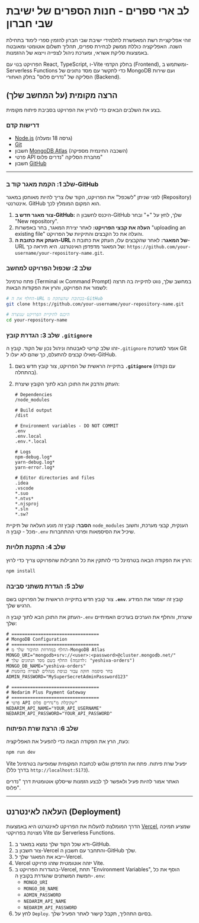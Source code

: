# לב ארי ספרים - חנות הספרים של ישיבת שבי חברון

זוהי אפליקציית רשת המאפשרת לתלמידי ישיבת שבי חברון להזמין ספרי לימוד בתחילת השנה. האפליקציה כוללת ממשק לבחירת ספרים, תהליך תשלום אוטומטי ומאובטח באמצעות סליקת אשראי, ומערכת ניהול לצפייה וייצוא של ההזמנות.

הפרויקט בנוי עם React, TypeScript, ו-Vite בחלק הקדמי (Frontend), ומשתמש ב-Serverless Functions כדי לתקשר עם מסד נתונים של MongoDB ועם שירות הסליקה של "נדרים פלוס" בחלק האחורי (Backend).

## הרצה מקומית (על המחשב שלך)

בצע את השלבים הבאים כדי להריץ את הפרויקט בסביבת פיתוח מקומית.

### דרישות קדם

- [Node.js](https://nodejs.org/) (גרסה 18 ומעלה)
- [Git](https://git-scm.com/)
- חשבון [MongoDB Atlas](https://www.mongodb.com/cloud/atlas) (השכבה החינמית מספיקה)
- פרטי API מחברת הסליקה "נדרים פלוס"
- חשבון [GitHub](https://github.com/)

---

### שלב 1: הקמת מאגר קוד ב-GitHub

לפני שניתן "לשכפל" את הפרויקט, הקוד שלו צריך להיות מאוחסן במאגר (Repository) אינטרנטי. GitHub הוא המקום המומלץ לכך.

1.  **צור מאגר חדש ב-GitHub:** היכנס לחשבון ה-GitHub שלך, לחץ על "+" ובחר "New repository".
2.  **העלה את קבצי הפרויקט:** לאחר יצירת המאגר, בחר באפשרות "uploading an existing file" והעלה את כל הקבצים והתיקיות של הפרויקט.
3.  **העתק את כתובת ה-URL של המאגר:** לאחר שהקבצים עלו, העתק את כתובת ה-URL של המאגר מדפדפן האינטרנט. היא תיראה כך: `https://github.com/your-username/your-repository-name.git`.

### שלב 2: שכפול הפרויקט למחשב

פתח טרמינל (Terminal או Command Prompt) במחשב שלך, נווט לתיקייה בה תרצה לשמור את הפרויקט, והרץ את הפקודות הבאות:

```bash
# החלף את ה-URL בכתובת שהעתקת מ-GitHub
git clone https://github.com/your-username/your-repository-name.git

# היכנס לתיקיית הפרויקט שנוצרה
cd your-repository-name
```

### שלב 3: הגדרת קובץ `.gitignore`

זהו שלב קריטי לאבטחה וניהול נכון של הקוד. קובץ ה-`.gitignore` אומר למערכת Git מאילו קבצים להתעלם, כך שהם לא יעלו ל-GitHub.

1.  בתיקייה הראשית של הפרויקט, צור קובץ חדש בשם **`.gitignore`** (עם נקודה בהתחלה).
2.  העתק והדבק את התוכן הבא לתוך הקובץ שיצרת:

    ```gitignore
    # Dependencies
    /node_modules

    # Build output
    /dist

    # Environment variables - DO NOT COMMIT
    .env
    .env.local
    .env.*.local

    # Logs
    npm-debug.log*
    yarn-debug.log*
    yarn-error.log*

    # Editor directories and files
    .idea
    .vscode
    *.suo
    *.ntvs*
    *.njsproj
    *.sln
    *.sw?
    ```
**הסבר:** קובץ זה מונע העלאה של תיקיית `node_modules` הענקית, קבצי מערכת, וחשוב מכל - קובץ ה-`.env` שיכיל את הסיסמאות ופרטי ההתחברות.

### שלב 4: התקנת תלויות

הרץ את הפקודה הבאה בטרמינל כדי להתקין את כל החבילות שהפרויקט צריך כדי לרוץ:

```bash
npm install
```

### שלב 5: הגדרת משתני סביבה

צור קובץ חדש בתיקייה הראשית של הפרויקט בשם **`.env`**. קובץ זה ישמור את המידע הרגיש שלך.

העתק את התוכן הבא לתוך קובץ ה-`.env` שיצרת, והחלף את הערכים בערכים האמיתיים שלך:

```
# =================================
# MongoDB Configuration
# =================================
# החלף במחרוזת החיבור שלך מ-MongoDB Atlas
MONGO_URI="mongodb+srv://<user>:<password>@cluster.mongodb.net/"
# החלף בשם מסד הנתונים שלך (לדוגמה: "yeshiva-orders")
MONGO_DB_NAME="yeshiva-orders"
# בחר סיסמה חזקה עבור כניסת מנהלים לצפייה בהזמנות
ADMIN_PASSWORD="MySuperSecretAdminPassword123"

# =================================
# Nedarim Plus Payment Gateway
# =================================
# פרטי API שקיבלת מ"נדרים פלוס"
NEDARIM_API_NAME="YOUR_API_USERNAME"
NEDARIM_API_PASSWORD="YOUR_API_PASSWORD"
```

### שלב 6: הרצת שרת הפיתוח

כעת, הרץ את הפקודה הבאה כדי להפעיל את האפליקציה:

```bash
npm run dev
```

Vite יפעיל שרת פיתוח. פתח את הדפדפן וגלוש לכתובת המקומית שמופיעה בטרמינל (בדרך כלל `http://localhost:5173`).

האתר אמור להיות פעיל ולאפשר לך לבצע הזמנות שייסלקו אוטומטית דרך "נדרים פלוס".

---

## העלאה לאינטרנט (Deployment)

הדרך המומלצת להעלות את הפרויקט לאינטרנט היא באמצעות [Vercel](https://vercel.com/), שמציע תמיכה מצוינת בפרויקטי Vite עם Serverless Functions.

1.  ודא שכל הקוד שלך נמצא במאגר ב-GitHub.
2.  צור חשבון ב-Vercel והתחבר עם חשבון ה-GitHub שלך.
3.  ייבא את המאגר שלך ל-Vercel.
4.  Vercel יזהה אוטומטית שזהו פרויקט Vite.
5.  בהגדרות הפרויקט ב-Vercel, תחת "Environment Variables", הוסף את כל חמשת המשתנים שהגדרת בקובץ ה-`.env`:
    - `MONGO_URI`
    - `MONGO_DB_NAME`
    - `ADMIN_PASSWORD`
    - `NEDARIM_API_NAME`
    - `NEDARIM_API_PASSWORD`
6.  לחץ על `Deploy`. בסיום התהליך, תקבל קישור לאתר הפעיל שלך.